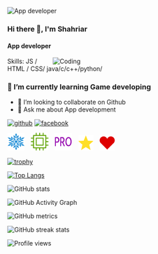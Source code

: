 ![App developer](https://scontent.fdac11-1.fna.fbcdn.net/v/t31.18172-8/18700622_1930411763862300_128154192675910744_o.jpg?_nc_cat=111&ccb=1-6&_nc_sid=e3f864&_nc_ohc=pm2-9nxxipwAX8LCHFe&_nc_ht=scontent.fdac11-1.fna&oh=00_AT8CGVxs4aknfkBG-vm6cjd5EHhHVVjD1E2gaNq_Hi4Byg&oe=62A05503)

### Hi there 👋, I'm Shahriar
#### App developer
<img align="right" alt="Coding" width="400" src="https://c.tenor.com/I5iY9Hj8YGQAAAAi/kroppa-digital.gif">



Skills:  JS / HTML / CSS/ java/c/c++/python/

### 🌱 I’m currently learning Game developing 
- 👯 I’m looking to collaborate on Github 
- 💬 Ask me about App development 


[<img src='https://cdn.jsdelivr.net/npm/simple-icons@3.0.1/icons/github.svg' alt='github' height='40'>](https://github.com/shahriar021)  [<img src='https://cdn.jsdelivr.net/npm/simple-icons@3.0.1/icons/facebook.svg' alt='facebook' height='40'>](https://www.facebook.com/https://www.facebook.com/shahriar.chowdhury.12/)  

<a href='https://archiveprogram.github.com/'><img src='https://raw.githubusercontent.com/acervenky/animated-github-badges/master/assets/acbadge.gif' width='40' height='40'></a> <a href='https://docs.github.com/en/developers'><img src='https://raw.githubusercontent.com/acervenky/animated-github-badges/master/assets/devbadge.gif' width='40' height='40'></a> <a href='https://github.com/pricing'><img src='https://raw.githubusercontent.com/acervenky/animated-github-badges/master/assets/pro.gif' width='40' height='40'></a> <a href='https://stars.github.com/'><img src='https://raw.githubusercontent.com/acervenky/animated-github-badges/master/assets/starbadge.gif' width='35' height='35'></a> <a href='https://docs.github.com/en/github/supporting-the-open-source-community-with-github-sponsors'><img src='https://raw.githubusercontent.com/acervenky/animated-github-badges/master/assets/sponsorbadge.gif' width='35' height='35'></a> 

[![trophy](https://github-profile-trophy.vercel.app/?username=shahriar021)](https://github.com/ryo-ma/github-profile-trophy)

[![Top Langs](https://github-readme-stats.vercel.app/api/top-langs/?username=shahriar021)](https://github.com/anuraghazra/github-readme-stats)

![GitHub stats](https://github-readme-stats.vercel.app/api?username=shahriar021&show_icons=true&count_private=true)  

![GitHub Activity Graph](https://activity-graph.herokuapp.com/graph?username=shahriar021)  

![GitHub metrics](https://metrics.lecoq.io/shahriar021)  

![GitHub streak stats](https://github-readme-streak-stats.herokuapp.com/?user=shahriar021)  

![Profile views](https://gpvc.arturio.dev/shahriar021)  
